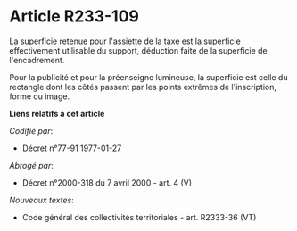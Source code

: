 # Article R233-109

La superficie retenue pour l'assiette de la taxe est la superficie effectivement utilisable du support, déduction faite de la
superficie de l'encadrement.

Pour la publicité et pour la préenseigne lumineuse, la superficie est celle du rectangle dont les côtés passent par les
points extrêmes de l'inscription, forme ou image.

**Liens relatifs à cet article**

_Codifié par_:

  - Décret n°77-91 1977-01-27

_Abrogé par_:

  - Décret n°2000-318 du 7 avril 2000 - art. 4 (V)

_Nouveaux textes_:

  - Code général des collectivités territoriales - art. R2333-36 (VT)

